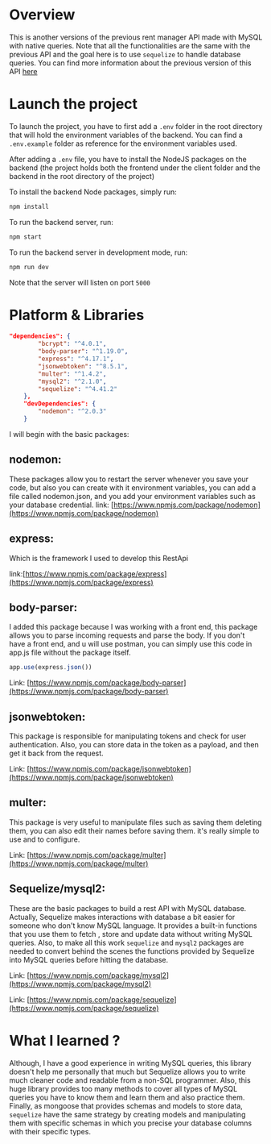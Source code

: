 # Overview 
This is another versions of the previous rent manager API made with MySQL with native queries.
Note that all the functionalities are the same with the previous API and the goal here is to use `sequelize` to handle database queries.
You can find more information about the previous version of this API [here](https://www.amirghedira.com/project/RentManager-RestAPI(MySQL)/NodeJS%20-%20Express%20-%20MySQL/5ea8a607a8f9a400174139d5)


# Launch the project
To launch the project, you have to first add a `.env` folder in the root directory that will hold the environment variables of the backend. You can find a `.env.example` folder as reference for the environment variables used.

After adding a `.env` file, you have to install the NodeJS packages on the backend (the project holds both the frontend under the client folder and the backend in the root directory of the project)

To install the backend Node packages, simply run:
``` bash
npm install
```
To run the backend server, run:
``` bash
npm start
```
To run the backend server in development mode, run:
``` bash
npm run dev
```
Note that the server will listen on port `5000`

# Platform & Libraries 

``` json
"dependencies": {
        "bcrypt": "^4.0.1",
        "body-parser": "^1.19.0",
        "express": "^4.17.1",
        "jsonwebtoken": "^8.5.1",
        "multer": "^1.4.2",
        "mysql2": "^2.1.0",
        "sequelize": "^4.41.2"
    },
    "devDependencies": {
        "nodemon": "^2.0.3"
    }
```

I will begin with the basic packages:

## nodemon:
These packages allow you to restart the server whenever you save your code, but also you can create with it environment variables, you can add a file called nodemon.json, and you add your environment variables such as your database credential.
link: [https://www.npmjs.com/package/nodemon](https://www.npmjs.com/package/nodemon)
## express: 
Which is the framework I used to develop this RestApi

link:[https://www.npmjs.com/package/express](https://www.npmjs.com/package/express)
## body-parser:
I added this package because I was working with a front end, this package allows you to parse incoming requests and parse the body. If you don't have a front end, and u will use postman, you can simply use this code in app.js file without the package itself.

``` javascript
app.use(express.json())
```
Link: [https://www.npmjs.com/package/body-parser](https://www.npmjs.com/package/body-parser)

## jsonwebtoken:
This package is responsible for manipulating tokens and check for user authentication. Also, you can store data in the token as a payload, and then get it back from the request.

Link: [https://www.npmjs.com/package/jsonwebtoken](https://www.npmjs.com/package/jsonwebtoken)

## multer:
This package is very useful to manipulate files such as saving them deleting them, you can also edit their names before saving them. it's really simple to use and to configure.

Link: [https://www.npmjs.com/package/multer](https://www.npmjs.com/package/multer)

## Sequelize/mysql2:
These are the basic packages to build a rest API with MySQL database. Actually, Sequelize makes interactions with database a bit easier for someone who don't know MySQL language. It provides a built-in functions that you use them to fetch , store and update data without writing MySQL queries. Also, to make all this work `sequelize` and `mysql2` packages are needed to convert behind the scenes the functions provided by Sequelize into MySQL queries before hitting the database.

Link: [https://www.npmjs.com/package/mysql2](https://www.npmjs.com/package/mysql2)

Link: [https://www.npmjs.com/package/sequelize](https://www.npmjs.com/package/sequelize) 

# What I learned ?
 Although, I have a good experience in writing MySQL queries, this library doesn't help me personally that much but Sequelize allows you to write much cleaner code and readable from a non-SQL programmer. Also, this huge library provides too many methods to cover all types of MySQL queries you have to know them and learn them and also practice them.
Finally, as mongoose that provides schemas and models to store data, `sequelize` have the same strategy by creating models and manipulating them with specific schemas in which you precise your database columns with their specific types.